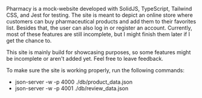 Pharmacy is a mock-website developed with SolidJS, TypeScript, Tailwind CSS, and Jest for testing. The site is meant to depict an online store where customers can buy pharmaceutical products and add them to their favorites list. Besides that, the user can also log in or register an account. Currently, most of these features are still incomplete, but I might finish them later if I get the chance to.

This site is mainly build for showcasing purposes, so some features might be incomplete or aren't added yet. Feel free to leave feedback.

To make sure the site is working properly, run the following commands:
- json-server -w -p 4000 ./db/product_data.json
- json-server -w -p 4001 ./db/review_data.json

